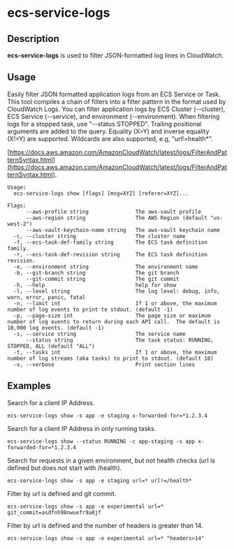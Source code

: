 # ecs-service-logs

## Description

**ecs-service-logs** is used to filter JSON-formatted log lines in CloudWatch.

## Usage

Easily filter JSON formatted application logs from an ECS Service or Task.  This tool compiles a chain of filters into a filter pattern in the format used by CloudWatch Logs.  You can filter application logs by ECS Cluster (--cluster), ECS Service (--service), and environment (--environment).  When filtering logs for a stopped task, use "--status STOPPED".  Trailing positional arguments are added to the query.  Equality (X=Y) and inverse equality (X!=Y) are supported.  Wildcards are also supported, e.g, "url!=health*".

[https://docs.aws.amazon.com/AmazonCloudWatch/latest/logs/FilterAndPatternSyntax.html](https://docs.aws.amazon.com/AmazonCloudWatch/latest/logs/FilterAndPatternSyntax.html).

```shell
Usage:
  ecs-service-logs show [flags] [msg=XYZ] [referer=XYZ]...

Flags:
      --aws-profile string               The aws-vault profile
      --aws-region string                The AWS Region (default "us-west-2")
      --aws-vault-keychain-name string   The aws-vault keychain name
  -c, --cluster string                   The cluster name
  -f, --ecs-task-def-family string       The ECS task definition family.
  -r, --ecs-task-def-revision string     The ECS task definition revision.
  -e, --environment string               The environment name
  -b, --git-branch string                The git branch
      --git-commit string                The git commit
  -h, --help                             help for show
  -l, --level string                     The log level: debug, info, warn, error, panic, fatal
  -n, --limit int                        If 1 or above, the maximum number of log events to print to stdout. (default -1)
  -p, --page-size int                    The page size or maximum number of log events to return during each API call.  The default is 10,000 log events. (default -1)
  -s, --service string                   The service name
      --status string                    The task status: RUNNING, STOPPED, ALL (default "ALL")
  -t, --tasks int                        If 1 or above, the maximum number of log streams (aka tasks) to print to stdout. (default 10)
  -v, --verbose                          Print section lines
```

## Examples

Search for a client IP Address.

```shell
ecs-service-logs show -s app -e staging x-forwarded-for=*1.2.3.4
```

Search for a client IP Address in only running tasks.

```shell
ecs-service-logs show --status RUNNING -c app-staging -s app x-forwarded-for=*1.2.3.4
```

Search for requests in a given environment, but not health checks (url is defined but does not start with /health).

```shell
ecs-service-logs show -s app -e staging url=* url!=/health*
```

Filter by url is defined and git commit.

```shell
ecs-service-logs show -s app -e experimental url=* git_commit=asdfnh98nwuefr9a8jf
```

Filter by url is defined and the number of headers is greater than 14.

```shell
ecs-service-logs show -s app -e experimental url=* "headers>14"
```
